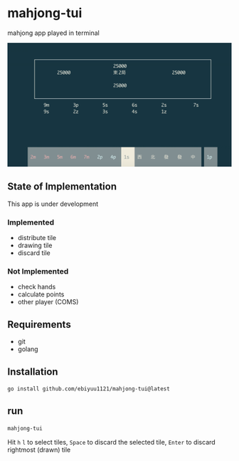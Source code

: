 # mahjong-tui

mahjong app played in terminal

![](/docs/screenshots/main.png)

## State of Implementation

This app is under development

### Implemented

- distribute tile
- drawing tile
- discard tile

### Not Implemented

- check hands
- calculate points
- other player (COMS)

## Requirements

- git
- golang

## Installation

```sh
go install github.com/ebiyuu1121/mahjong-tui@latest
```

## run

```sh
mahjong-tui
```

Hit `h` `l` to select tiles, `Space` to discard the selected tile, `Enter` to discard rightmost (drawn) tile


